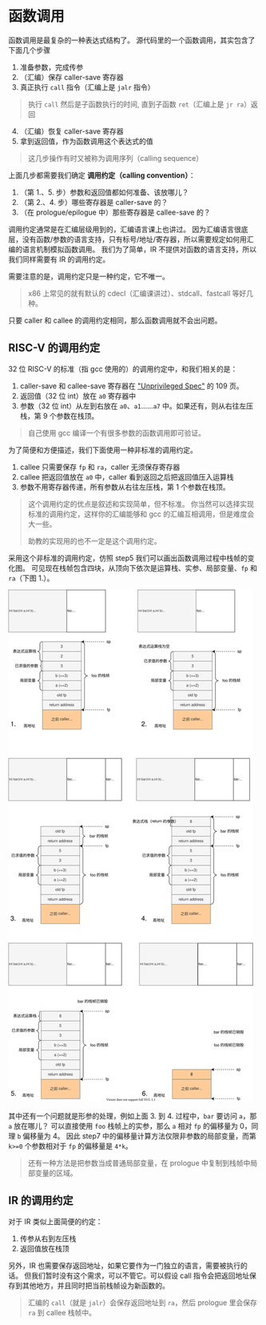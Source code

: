 # 函数调用
函数调用是最复杂的一种表达式结构了。
源代码里的一个函数调用，其实包含了下面几个步骤
1. 准备参数，完成传参
2. （汇编）保存 caller-save 寄存器
3. 真正执行 `call` 指令（汇编上是 `jalr` 指令）
> 执行 `call` 然后是子函数执行的时间, 直到子函数 `ret`（汇编上是 `jr ra`）返回
4. （汇编）恢复 caller-save 寄存器
5. 拿到返回值，作为函数调用这个表达式的值

> 这几步操作有时又被称为调用序列（calling sequence）

上面几步都需要我们确定 **调用约定（calling convention）**：
1. （第 1.、5. 步）参数和返回值都如何准备、该放哪儿？
2. （第 2.、4. 步）哪些寄存器是 caller-save 的？
3. （在 prologue/epilogue 中）那些寄存器是 callee-save 的？

调用约定通常是在汇编层级用到的，汇编语言课上也讲过。
因为汇编语言很底层，没有函数/参数的语言支持，只有标号/地址/寄存器，所以需要规定如何用汇编的语言机制模拟函数调用。
我们为了简单，IR 不提供对函数的语言支持，所以我们同样需要有 IR 的调用约定。

需要注意的是，调用约定只是一种约定，它不唯一。
> x86 上常见的就有默认的 cdecl（汇编课讲过）、stdcall、fastcall 等好几种。

只要 caller 和 callee 的调用约定相同，那么函数调用就不会出问题。

## RISC-V 的调用约定
32 位 RISC-V 的标准（指 gcc 使用的）的调用约定中，和我们相关的是：
1. caller-save 和 callee-save 寄存器在 ["Unprivileged Spec"](../lab0/riscv.md) 的 109 页。
2. 返回值（32 位 int）放在 `a0` 寄存器中
3. 参数（32 位 int）从左到右放在 `a0`、`a1`……`a7` 中。如果还有，则从右往左压栈，第 9 个参数在栈顶。

> 自己使用 gcc 编译一个有很多参数的函数调用即可验证。

为了简便和方便描述，我们下面使用一种非标准的调用约定。
1. callee 只需要保存 `fp` 和 `ra`，caller 无须保存寄存器
2. callee 把返回值放在 `a0` 中，caller 看到返回之后把返回值压入运算栈
3. 参数不用寄存器传递，所有参数从右往左压栈，第 1 个参数在栈顶。

> 这个调用约定的优点是叙述和实现简单，但不标准。
> 你当然可以选择实现标准的调用约定，这样你的汇编能够和 gcc 的汇编互相调用，但是难度会大一些。
> 
> 助教的实现用的也不一定是这个调用约定。

采用这个非标准的调用约定，仿照 step5 我们可以画出函数调用过程中栈帧的变化图。
可见现在栈帧包含四块，从顶向下依次是运算栈、实参、局部变量、`fp` 和 `ra`（下图 1.）。

![](./pics/param.svg)

其中还有一个问题就是形参的处理，例如上面 3. 到 4. 过程中，`bar` 要访问 `a`，那 `a` 放在哪儿？
可以直接使用 `foo` 栈帧上的实参，那么 `a` 相对 `fp` 的偏移量为 0，同理 `b` 偏移量为 4。
因此 step7 中的偏移量计算方法仅限非参数的局部变量，而第 `k>=0` 个参数相对于 `fp` 的偏移量是 `4*k`。

> 还有一种方法是把参数当成普通局部变量，在 prologue 中复制到栈帧中局部变量的区域。

## IR 的调用约定
对于 IR 类似上面简便的约定：
1. 传参从右到左压栈
2. 返回值放在栈顶

另外，IR 也需要保存返回地址，如果它要作为一门独立的语言，需要被执行的话。
但我们暂时没有这个需求，可以不管它。可以假设 call 指令会把返回地址保存到其他地方，并且同时把当前栈帧设为新函数的。
> 汇编的 `call`（就是 `jalr`）会保存返回地址到 `ra`，然后 prologue 里会保存 `ra` 到 callee 栈帧中。
